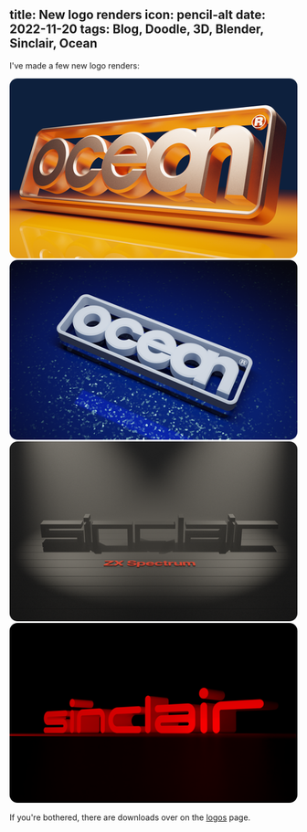 title: New logo renders
icon: pencil-alt
date: 2022-11-20
tags: Blog, Doodle, 3D, Blender, Sinclair, Ocean
----

<style type="text/css" rel="stylesheet">
IMG { border-radius: 1em; }
</style>

<!-- begin summary -->

I've made a few new logo renders:

<img style="border-radius: 1em" src="../doodles/logos/thumbs/ocean-metal.png">
<img style="border-radius: 1em" src="../doodles/logos/thumbs/ocean-sea.png">
<img style="border-radius: 1em" src="../doodles/logos/thumbs/sinclair-noir.png">
<img style="border-radius: 1em" src="../doodles/logos/thumbs/specnext.png">

If you're bothered, there are downloads over on the [logos](../doodles/logos.html) page.

<!-- end summary -->
